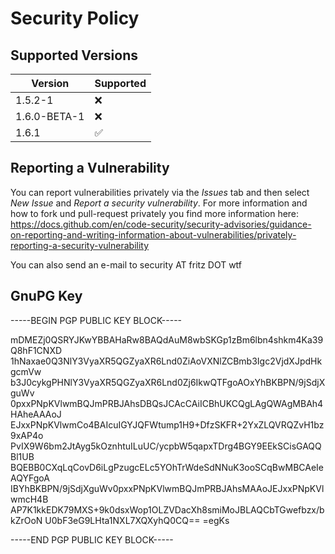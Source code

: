 # Security Policy

## Supported Versions

| Version | Supported          |
| ------- | ------------------ |
| 1.5.2-1   | :x: |
| 1.6.0-BETA-1   | :x: |
| 1.6.1   | :white_check_mark: |


## Reporting a Vulnerability

You can report vulnerabilities privately via the _Issues_ tab and then select _New Issue_ and _Report a security vulnerability_. For more information and how to fork und pull-request privately you find more information here: https://docs.github.com/en/code-security/security-advisories/guidance-on-reporting-and-writing-information-about-vulnerabilities/privately-reporting-a-security-vulnerability

You can also send an e-mail to security AT fritz DOT wtf

## GnuPG Key

-----BEGIN PGP PUBLIC KEY BLOCK-----

mDMEZj0QSRYJKwYBBAHaRw8BAQdAuM8wbSKGp1zBm6lbn4shkm4Ka39Q8hF1CNXD
1hNaxae0Q3NlY3VyaXR5QGZyaXR6Lnd0ZiAoVXNlZCBmb3Igc2VjdXJpdHkgcmVw
b3J0cykgPHNlY3VyaXR5QGZyaXR6Lnd0Zj6IkwQTFgoAOxYhBKBPN/9jSdjXguWv
0pxxPNpKVlwmBQJmPRBJAhsDBQsJCAcCAiICBhUKCQgLAgQWAgMBAh4HAheAAAoJ
EJxxPNpKVlwmCo4BAIcuIGYJQFWtump1H9+DfzSKFR+2YxZLQVRQZvH1bz9xAP4o
PvIX9W6bm2JtAyg5kOznhtuILuUC/ycpbW5qapxTDrg4BGY9EEkSCisGAQQBl1UB
BQEBB0CXqLqCovD6iLgPzugcELc5YOhTrWdeSdNNuK3ooSCqBwMBCAeIeAQYFgoA
IBYhBKBPN/9jSdjXguWv0pxxPNpKVlwmBQJmPRBJAhsMAAoJEJxxPNpKVlwmcH4B
AP7K1kkEDK79MXS+9k0dsxWop1OLZVDacXh8smiMoJBLAQCbTGwefbzx/bkZrOoN
U0bF3eG9LHta1NXL7XQXyhQ0CQ==
=egKs

-----END PGP PUBLIC KEY BLOCK-----
